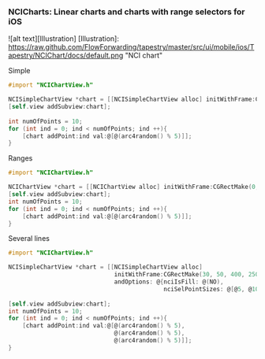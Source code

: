 ### NCICharts: Linear charts and charts with range selectors for iOS

![alt text][Illustration]
[Illustration]: https://raw.github.com/FlowForwarding/tapestry/master/src/ui/mobile/ios/Tapestry/NCIChart/docs/default.png "NCI chart"

Simple

```ObjectiveC
#import "NCIChartView.h"

NCISimpleChartView *chart = [[NCISimpleChartView alloc] initWithFrame:CGRectMake(0, 0, 400, 250)];
[self.view addSubview:chart];
    
int numOfPoints = 10;
for (int ind = 0; ind < numOfPoints; ind ++){
    [chart addPoint:ind val:@[@(arc4random() % 5)]];
}
``` 

Ranges

```ObjectiveC
#import "NCIChartView.h"

NCIChartView *chart = [[NCIChartView alloc] initWithFrame:CGRectMake(0, 0, 300, 400)];
[self.view addSubview:chart];
int numOfPoints = 10;
for (int ind = 0; ind < numOfPoints; ind ++){
    [chart addPoint:ind val:@[@(arc4random() % 5)]];
}
```

Several lines

```ObjectiveC
#import "NCIChartView.h"

NCISimpleChartView *chart = [[NCISimpleChartView alloc]
                              initWithFrame:CGRectMake(30, 50, 400, 250)
                              andOptions: @{nciIsFill: @(NO),
                                            nciSelPointSizes: @[@5, @10, @5]}];
    
[self.view addSubview:chart];
int numOfPoints = 10;
for (int ind = 0; ind < numOfPoints; ind ++){
    [chart addPoint:ind val:@[@(arc4random() % 5),
                              @(arc4random() % 5),
                              @(arc4random() % 5)]];
}

``` 
